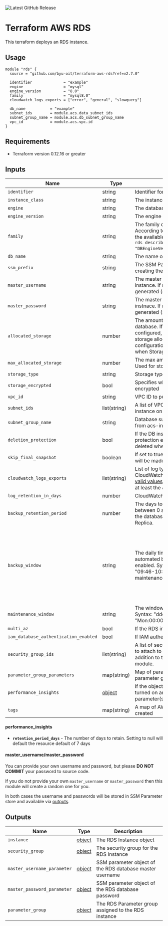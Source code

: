 ![Latest GitHub Release](https://img.shields.io/github/v/release/byu-oit/terraform-aws-rds?sort=semver)

# Terraform AWS RDS
This terraform deploys an RDS instance.
 
## Usage
```hcl
module "rds" {
  source = "github.com/byu-oit/terraform-aws-rds?ref=v2.7.0"

  identifier              = "example"
  engine                  = "mysql"
  engine_version          = "8.0"
  family                  = "mysql8.0"
  cloudwatch_logs_exports = ["error", "general", "slowquery"]

  db_name           = "example"
  subnet_ids        = module.acs.data_subnet_ids
  subnet_group_name = module.acs.db_subnet_group_name
  vpc_id            = module.acs.vpc.id
}
```

## Requirements
* Terraform version 0.12.16 or greater

## Inputs
| Name                                  | Type                            | Description                                                                                                                                                                                                                                                                                                        | Default                                                                                   |
| ------------------------------------- | ------------------------------- | ------------------------------------------------------------------------------------------------------------------------------------------------------------------------------------------------------------------------------------------------------------------------------------------------------------------ | ----------------------------------------------------------------------------------------- |
| `identifier`                          | string                          | Identifier for the RDS instance                                                                                                                                                                                                                                                                                    |                                                                                           |
| `instance_class`                      | string                          | The instance class the RDS instance will use                                                                                                                                                                                                                                                                       | db.t2.small                                                                               |
| `engine`                              | string                          | The database engine the RDS instance will use                                                                                                                                                                                                                                                                      |                                                                                           |
| `engine_version`                      | string                          | The engine version to use                                                                                                                                                                                                                                                                                          |                                                                                           |
| `family`                              | string                          | The family of the DB parameter group. According to the [AWS Docs](https://docs.aws.amazon.com/cli/latest/reference/rds/create-db-parameter-group.html), you can list all of the available parameter group families with `aws rds describe-db-engine-versions --query "DBEngineVersions[].DBParameterGroupFamily"`. |                                                                                           |
| `db_name`                             | string                          | The name of the database that RDS will create                                                                                                                                                                                                                                                                      |                                                                                           |
| `ssm_prefix`                          | string                          | The SSM Parameter Store Prefix to use when creating the master username and password.                                                                                                                                                                                                                              | identifier                                                                                |
| `master_username`                     | string                          | The master username to be used for the RDS instance. If not provided, a random one will be generated (see [below](#master_usernamemaster_password)).                                                                                                                                                               | null                                                                                      |
| `master_password`                     | string                          | The master password to be used for the RDS instnace. If not provided, a random one will be generated (see [below](#master_usernamemaster_password)).                                                                                                                                                               | null                                                                                      |
| `allocated_storage`                   | number                          | The amount of storage to be allocated for the database. If `max_allocated_storage` is configured, this argument represents the initial storage allocation and differences from the configuration will be ignored automatically when Storage Autoscaling occurs.                                                    | 32                                                                                        |
| `max_allocated_storage`               | number                          | The max amount of storage for the database. Used for storage autoscaling.                                                                                                                                                                                                                                          | null                                                                                      |
| `storage_type`                        | string                          | Storage type for the database [standard, gp2]                                                                                                                                                                                                                                                                      | gp2                                                                                       |
| `storage_encrypted`                   | bool                            | Specifies whether the DB instance is encrypted                                                                                                                                                                                                                                                                     | true                                                                                      |
| `vpc_id`                              | string                          | VPC ID to put the RDS instance on                                                                                                                                                                                                                                                                                  |                                                                                           |
| `subnet_ids`                          | list(string)                    | A list of VPC subnet IDs to put the RDS instance on                                                                                                                                                                                                                                                                |                                                                                           |
| `subnet_group_name`                   | string                          | Database subnet group name (can be retrieved from acs-info)                                                                                                                                                                                                                                                        |                                                                                           |
| `deletion_protection`                 | bool                            | If the DB instance should have deletion protection enabled. The database can't be deleted when this value is set to true                                                                                                                                                                                           | true                                                                                      |
| `skip_final_snapshot`                 | boolean                         | If set to true, no final snapshot of the database will be made when its deleted.                                                                                                                                                                                                                                   | false                                                                                     |
| `cloudwatch_logs_exports`             | list(string)                    | List of log types to enable for exporting to CloudWatch logs. Each engine has different [valid values](https://docs.aws.amazon.com/AmazonRDS/latest/UserGuide/USER_LogAccess.html). We strongly recommend adding at least the `audit` log where possible.                                                          |                                                                                           |
| `log_retention_in_days`               | number                          | CloudWatch log groups retention in days                                                                                                                                                                                                                                                                            | 120                                                                                       |
| `backup_retention_period`             | number                          | The days to retain backups for. Must be between 0 and 35. Must be greater than 0 if the database is used as a source for a Read Replica.                                                                                                                                                                           | 7                                                                                         |
| `backup_window`                       | string                          | The daily time range (in UTC) during which automated backups are created if they are enabled. Syntax: "hh24:mi-hh24:mi". Eg: "09:46-10:16". Must not overlap with maintenance_window.                                                                                                                              | 07:01-07:31 (this is either midnight or 1am Mountain Time, depending on daylight savings) |
| `maintenance_window`                  | string                          | The window to perform maintenance in. Syntax: "ddd:hh24:mi-ddd:hh24:mi". Eg: "Mon:00:00-Mon:03:00".                                                                                                                                                                                                                | null                                                                                      |
| `multi_az`                            | bool                            | If the RDS instance is multi AZ enabled.                                                                                                                                                                                                                                                                           | false                                                                                     |
| `iam_database_authentication_enabled` | bool                            | If IAM authentication is enabled.                                                                                                                                                                                                                                                                                  | false                                                                                     |
| `security_group_ids`                  | list(string)                    | A list of security group ids of security groups to attach to the RDS instance. This is in addition to the security group created in the module.                                                                                                                                                                    | []                                                                                        |
| `parameter_group_parameters`          | map(string)                     | Map of parameters to include in the database parameter group                                                                                                                                                                                                                                                       | {}                                                                                        |
| `performance_insights`                | [object](#performance_insights) | If the object is not null performance insights is turned on and configured with the parameter(s) in the object                                                                                                                                                                                                     | null                                                                                      |
| `tags`                                | map(string)                     | A map of AWS Tags to attach to each resource created                                                                                                                                                                                                                                                               | {}                                                                                        |

#### performance_insights
* **`retention_period_days`** - The number of days to retain. Setting to null will default the resource default of 7 days

#### master_username/master_password
You can provide your own username and password, but please **DO NOT COMMIT** your password to source code.

If you do not provide your own `master_username` or `master_password` then this module will create a random one for you.

In both cases the username and passwords will be stored in SSM Parameter store and available via [outputs](#outputs).

## Outputs
| Name                        | Type                                                                                             | Description                                              |
| --------------------------- | ------------------------------------------------------------------------------------------------ | -------------------------------------------------------- |
| `instance`                  | [object](https://www.terraform.io/docs/providers/aws/r/db_instance.html#attributes-reference)    | The RDS Instance object                                  |
| `security_group`            | [object](https://www.terraform.io/docs/providers/aws/r/security_group.html#attributes-reference) | The security group for the RDS Instance                  |
| `master_username_parameter` | [object](https://www.terraform.io/docs/providers/aws/r/ssm_parameter.html#attributes-reference)  | SSM parameter object of the RDS database master username |
| `master_password_parameter` | [object](https://www.terraform.io/docs/providers/aws/r/ssm_parameter.html#attributes-reference)  | SSM parameter object of the RDS database password        |
| `parameter_group`           | [object](https://www.terraform.io/docs/providers/aws/r/aws_db_parameter_group.html#attributes-reference) | The RDS Parameter group assigned to the RDS instance |
